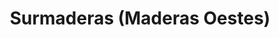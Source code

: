 ---
title: "Surmaderas (Maderas Oestes)"
url: /caracas/surmaderas-maderas-oestes/
shop: comercio
---